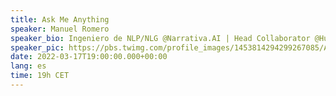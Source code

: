 ```yaml
---
title: Ask Me Anything
speaker: Manuel Romero
speaker_bio: Ingeniero de NLP/NLG @Narrativa.AI | Head Collaborator @HuggingFace
speaker_pic: https://pbs.twimg.com/profile_images/1453814294299267085/AQHJI5nS_400x400.jpg
date: 2022-03-17T19:00:00.000+00:00
lang: es
time: 19h CET
---
```


<EventSummary
    description="Pregúntale lo que quieras a ..."
    poster="https://somosnlp.github.io/assets/images/evento_17_03_ama.png"
    name="Manuel Romero"
    website="hf.co/mrm8488"
    twitter="https://twitter.com/mrm8488"
    linkedin="https://www.linkedin.com/in/manuel-romero-cs/"
    github="https://github.com/mrm8488"
    bio="Manuel tiene una “mente inquieta y un alma emprendedora”. Estudió ingeniería informática y cuenta con casi 10 años de experiencia como desarrollador back-end y arquitecto de software. Además, es un SCRUM Master y Product Owner certificado. Actualmente trabaja en Narrativa como Ingeniero Senior de Inteligencia Artificial especializado en NLP/NLG y es el mayor contribuidor del Model Hub de Hugging Face con casi 300 modelos."
/>
